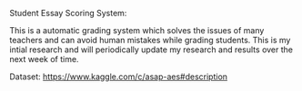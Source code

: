 
Student Essay Scoring System:
 
 This is a automatic grading system which solves the issues of many teachers and can avoid human mistakes while grading students. This is my intial research and will periodically update my research and results over the next week of time.

Dataset:
https://www.kaggle.com/c/asap-aes#description
